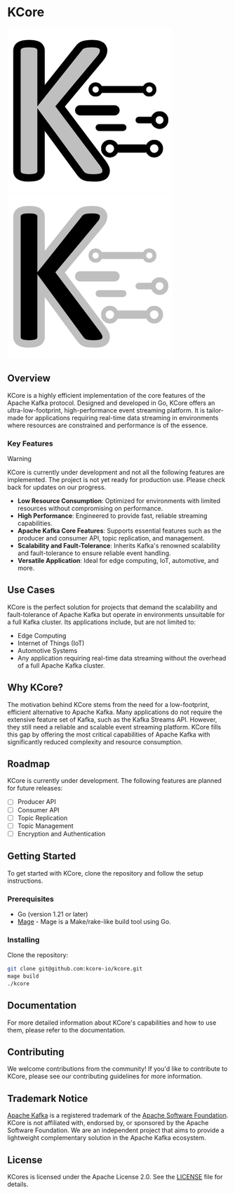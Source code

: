 # KCore
![](docs/assets/logo-light.png#gh-light-mode-only)
![](docs/assets/logo-dark.png#gh-dark-mode-only)

## Overview

KCore is a highly efficient implementation of the core features of the Apache Kafka protocol. Designed and developed in Go, KCore offers an ultra-low-footprint, high-performance event streaming platform. It is tailor-made for applications requiring real-time data streaming in environments where resources are constrained and performance is of the essence.

### Key Features

> [!WARNING]
> KCore is currently under development and not all the following features are implemented. The project is not yet ready
> for production use. Please check back for updates on our progress.

- **Low Resource Consumption**: Optimized for environments with limited resources without compromising on performance.
- **High Performance**: Engineered to provide fast, reliable streaming capabilities.
- **Apache Kafka Core Features**: Supports essential features such as the producer and consumer API, topic replication, and management.
- **Scalability and Fault-Tolerance**: Inherits Kafka's renowned scalability and fault-tolerance to ensure reliable event handling.
- **Versatile Application**: Ideal for edge computing, IoT, automotive, and more.

## Use Cases

KCore is the perfect solution for projects that demand the scalability and fault-tolerance of Apache Kafka but operate in environments unsuitable for a full Kafka cluster. Its applications include, but are not limited to:

- Edge Computing
- Internet of Things (IoT)
- Automotive Systems
- Any application requiring real-time data streaming without the overhead of a full Apache Kafka cluster.

## Why KCore?

The motivation behind KCore stems from the need for a low-footprint, efficient alternative to Apache Kafka. Many applications do not require the extensive feature set of Kafka, such as the Kafka Streams API. However, they still need a reliable and scalable event streaming platform. KCore fills this gap by offering the most critical capabilities of Apache Kafka with significantly reduced complexity and resource consumption.

## Roadmap

KCore is currently under development. The following features are planned for future releases:
- [ ] Producer API
- [ ] Consumer API
- [ ] Topic Replication
- [ ] Topic Management
- [ ] Encryption and Authentication

## Getting Started

To get started with KCore, clone the repository and follow the setup instructions.

### Prerequisites

- Go (version 1.21 or later)
- [Mage](https://magefile.org/) - Mage is a Make/rake-like build tool using Go.

### Installing

Clone the repository:

```bash
git clone git@github.com:kcore-io/kcore.git
mage build
./kcore
```

## Documentation

For more detailed information about KCore's capabilities and how to use them, please refer to the documentation.

## Contributing
We welcome contributions from the community! If you'd like to contribute to KCore, please see our contributing guidelines for more information.

## Trademark Notice

[Apache Kafka](https://kafka.apache.org/) is a registered trademark of the [Apache Software Foundation](https://www.apache.org/). KCore is not affiliated with, endorsed by, or sponsored by the Apache Software Foundation. We are an independent project that aims to provide a lightweight complementary solution in the Apache Kafka ecosystem.

## License
KCores is licensed under the Apache License 2.0. See the [LICENSE](LICENSE) file for details.
